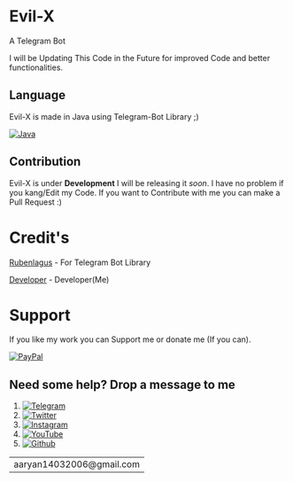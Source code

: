 # Evil-X
 A Telegram Bot 

 I will be Updating This Code in the Future for improved Code and better functionalities.

## Language
  Evil-X is made in Java using Telegram-Bot Library ;)
  
  [![Java](https://img.shields.io/badge/Java-ED8B00?style=for-the-badge&logo=java&logoColor=white)]()
  
## Contribution
Evil-X is under **Development** I will be releasing it _soon_. I have no problem if you kang/Edit my Code. If you want to Contribute with me you can make a Pull Request :)

# Credit's
  [Rubenlagus](https://github.com/rubenlagus/) - For Telegram Bot Library
  
  [Developer](https://github.com/Hellboy-Aaryan/) - Developer(Me)

# Support
If you like my work you can Support me or donate me (If you can).

[![PayPal](https://img.shields.io/badge/PayPal-00457C?style=for-the-badge&logo=paypal&logoColor=white])](https://paypal.me/surinderkumar1492?locale.x=en_GB)

## Need some help? Drop a message to me 
1) [![Telegram](https://img.shields.io/badge/Telegram-2CA5E0?style=for-the-badge&logo=telegram&logoColor=white)](https://t.me/Hellion_OP)
2) [![Twitter](https://img.shields.io/badge/Twitter-1DA1F2?style=for-the-badge&logo=twitter&logoColor=white)](https://twitter.com/Aaryan14032006)
3) [![Instagram](https://img.shields.io/badge/Instagram-E4405F?style=for-the-badge&logo=instagram&logoColor=white)](https://www.instagram.com/aaryan14032006/)
4) [![YouTube](https://img.shields.io/badge/YouTube-FF0000?style=for-the-badge&logo=youtube&logoColor=white)](https://www.youtube.com/channel/UC1lFgnNb6sDbahGxmHBT7jQ)
5) [![Github](https://img.shields.io/badge/GitHub-100000?style=for-the-badge&logo=github&logoColor=white)](https://github.com/Hellboy-Aaryan)
<table>
    <tr>
        <td>aaryan14032006@gmail.com</td>
    </tr>
</table>
